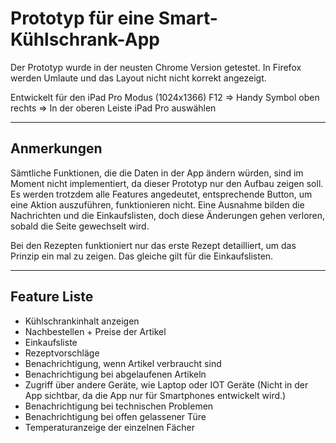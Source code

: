 # Prototyp für eine Smart-Kühlschrank-App

Der Prototyp wurde in der neusten Chrome Version getestet. In Firefox werden Umlaute und das Layout nicht nicht korrekt angezeigt.

Entwickelt für den iPad Pro Modus (1024x1366)
F12 => Handy Symbol oben rechts => In der oberen Leiste iPad Pro auswählen

---

## Anmerkungen

Sämtliche Funktionen, die die Daten in der App ändern würden, sind im Moment nicht implementiert, da dieser Prototyp nur den Aufbau zeigen soll. Es werden trotzdem alle Features angedeutet, entsprechende Button, um eine Aktion auszuführen, funktionieren nicht. Eine Ausnahme bilden die Nachrichten und die Einkaufslisten, doch diese Änderungen gehen verloren, sobald die Seite gewechselt wird.

Bei den Rezepten funktioniert nur das erste Rezept detailliert, um das Prinzip ein mal zu zeigen. Das gleiche gilt für die Einkaufslisten.

---

## Feature Liste

* Kühlschrankinhalt anzeigen
* Nachbestellen + Preise der Artikel
* Einkaufsliste
* Rezeptvorschläge
* Benachrichtigung, wenn Artikel verbraucht sind
* Benachrichtigung bei abgelaufenen Artikeln
* Zugriff über andere Geräte, wie Laptop oder IOT Geräte (Nicht in der App sichtbar, da die App nur für Smartphones entwickelt wird.)
* Benachrichtigung bei technischen Problemen
* Benachrichtigung bei offen gelassener Türe
* Temperaturanzeige der einzelnen Fächer
